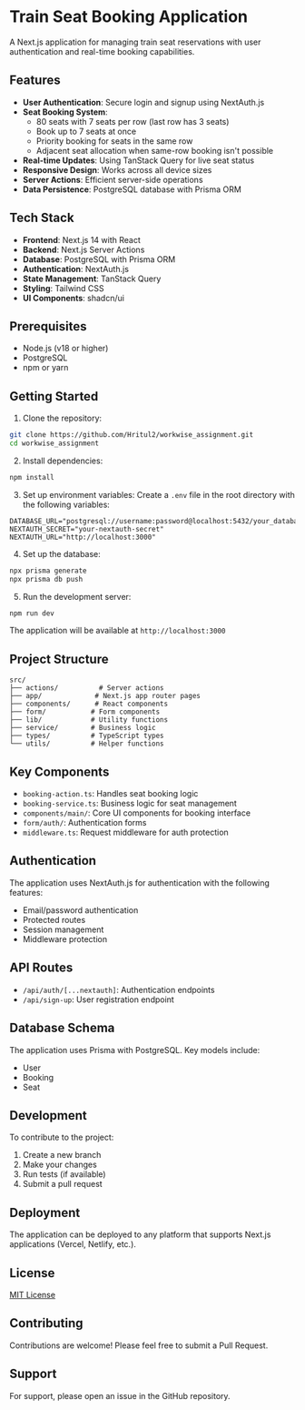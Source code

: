 # Train Seat Booking Application

A Next.js application for managing train seat reservations with user authentication and real-time booking capabilities.

## Features

- **User Authentication**: Secure login and signup using NextAuth.js
- **Seat Booking System**:
  - 80 seats with 7 seats per row (last row has 3 seats)
  - Book up to 7 seats at once
  - Priority booking for seats in the same row
  - Adjacent seat allocation when same-row booking isn't possible
- **Real-time Updates**: Using TanStack Query for live seat status
- **Responsive Design**: Works across all device sizes
- **Server Actions**: Efficient server-side operations
- **Data Persistence**: PostgreSQL database with Prisma ORM

## Tech Stack

- **Frontend**: Next.js 14 with React
- **Backend**: Next.js Server Actions
- **Database**: PostgreSQL with Prisma ORM
- **Authentication**: NextAuth.js
- **State Management**: TanStack Query
- **Styling**: Tailwind CSS
- **UI Components**: shadcn/ui

## Prerequisites

- Node.js (v18 or higher)
- PostgreSQL
- npm or yarn

## Getting Started

1. Clone the repository:

```bash
git clone https://github.com/Hritul2/workwise_assignment.git
cd workwise_assignment
```

2. Install dependencies:

```bash
npm install
```

3. Set up environment variables:
   Create a `.env` file in the root directory with the following variables:

```env
DATABASE_URL="postgresql://username:password@localhost:5432/your_database"
NEXTAUTH_SECRET="your-nextauth-secret"
NEXTAUTH_URL="http://localhost:3000"
```

4. Set up the database:

```bash
npx prisma generate
npx prisma db push
```

5. Run the development server:

```bash
npm run dev
```

The application will be available at `http://localhost:3000`

## Project Structure

```
src/
├── actions/          # Server actions
├── app/             # Next.js app router pages
├── components/      # React components
├── form/           # Form components
├── lib/            # Utility functions
├── service/        # Business logic
├── types/          # TypeScript types
└── utils/          # Helper functions
```

## Key Components

- `booking-action.ts`: Handles seat booking logic
- `booking-service.ts`: Business logic for seat management
- `components/main/`: Core UI components for booking interface
- `form/auth/`: Authentication forms
- `middleware.ts`: Request middleware for auth protection

## Authentication

The application uses NextAuth.js for authentication with the following features:

- Email/password authentication
- Protected routes
- Session management
- Middleware protection

## API Routes

- `/api/auth/[...nextauth]`: Authentication endpoints
- `/api/sign-up`: User registration endpoint

## Database Schema

The application uses Prisma with PostgreSQL. Key models include:

- User
- Booking
- Seat

## Development

To contribute to the project:

1. Create a new branch
2. Make your changes
3. Run tests (if available)
4. Submit a pull request

## Deployment

The application can be deployed to any platform that supports Next.js applications (Vercel, Netlify, etc.).

## License

[MIT License](LICENSE)

## Contributing

Contributions are welcome! Please feel free to submit a Pull Request.

## Support

For support, please open an issue in the GitHub repository.
